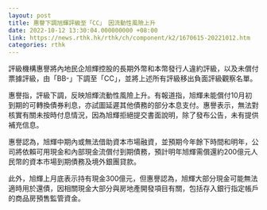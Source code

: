 ```yaml
---
layout: post
title: 惠譽下調旭輝評級至「CC」　因流動性風險上升
date: 2022-10-12 13:30:04.000000000 +08:00
link: https://news.rthk.hk/rthk/ch/component/k2/1670615-20221012.htm
categories: rthk
---
```


評級機構惠譽將內地民企旭輝控股的長期外幣和本幣發行人違約評級，以及未償付票據評級，由「BB-」下調至「CC」，並將上述所有評級移出負面評級觀察名單。

惠譽指，評級下調，反映旭輝流動性風險上升。有報道指，旭輝未能償付10月初到期的可轉換債券利息，亦試圖延遲其他債務的部分本息支付。惠譽表示，無法對核實有關未按時付息情況，因為旭輝拒絕提交書面說明，除了發布公告，未有提供補充信息。

惠譽認為，旭輝中期內或無法借助資本市場融資，並預期今年餘下時間和明年，公司將依賴可用現金和內部現金流償付到期債務，預計明年旭輝需償還約200億元人民幣的資本市場到期債務及境外銀團貸款。

此外，旭輝上月底表示持有現金300億元，但惠譽認為，旭輝大部分現金可能無法適時用於還債，因相關現金大部分與房地產開發項目有關，包括存入銀行指定帳戶的商品房預售監管資金。
